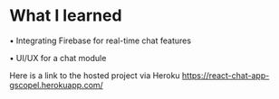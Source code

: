# What I learned 

• Integrating Firebase for real-time chat features

• UI/UX for a chat module

Here is a link to the hosted project via Heroku https://react-chat-app-gscopel.herokuapp.com/
